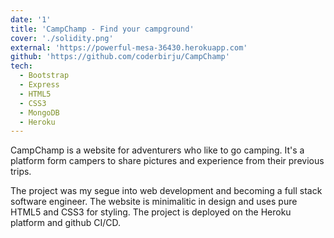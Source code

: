 ```yaml
---
date: '1'
title: 'CampChamp - Find your campground'
cover: './solidity.png'
external: 'https://powerful-mesa-36430.herokuapp.com'
github: 'https://github.com/coderbirju/CampChamp'
tech:
  - Bootstrap
  - Express
  - HTML5
  - CSS3
  - MongoDB
  - Heroku
---
```


CampChamp is a website for adventurers who like to go camping. It's a platform form campers to share pictures and experience from their previous trips.

The project was my segue into web development and becoming a full stack software engineer. The website is minimalitic in design and uses pure HTML5 and CSS3 for styling. The project is deployed on the Heroku platform and github CI/CD.
